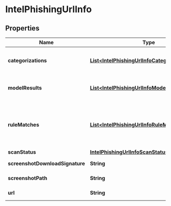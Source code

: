 

# IntelPhishingUrlInfo


## Properties

| Name | Type | Description | Notes |
|------------ | ------------- | ------------- | -------------|
|**categorizations** | [**List&lt;IntelPhishingUrlInfoCategorizationsInner&gt;**](IntelPhishingUrlInfoCategorizationsInner.md) | List of categorizations applied to this submission. |  [optional] |
|**modelResults** | [**List&lt;IntelPhishingUrlInfoModelResultsInner&gt;**](IntelPhishingUrlInfoModelResultsInner.md) | List of model results for completed scans. |  [optional] |
|**ruleMatches** | [**List&lt;IntelPhishingUrlInfoRuleMatchesInner&gt;**](IntelPhishingUrlInfoRuleMatchesInner.md) | List of signatures that matched against site content found when crawling the URL. |  [optional] |
|**scanStatus** | [**IntelPhishingUrlInfoScanStatus**](IntelPhishingUrlInfoScanStatus.md) |  |  [optional] |
|**screenshotDownloadSignature** | **String** | For internal use. |  [optional] |
|**screenshotPath** | **String** | For internal use. |  [optional] |
|**url** | **String** | URL that was submitted. |  [optional] |



